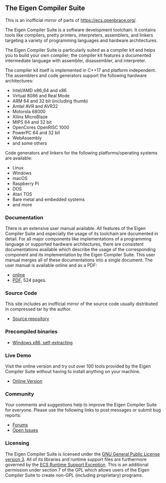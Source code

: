 ## The Eigen Compiler Suite

This is an inofficial mirror of parts of https://ecs.openbrace.org/.

The Eigen Compiler Suite is a software development toolchain. It contains tools like compilers, pretty printers, interpreters, assemblers, and linkers targeting a variety of programming languages and hardware architectures. 

The Eigen Compiler Suite is particularly suited as a compiler kit and helps you to build your own compiler; the compiler kit features a documented intermediate language with assembler, disassembler, and interpreter. 

The compiler kit itself is implemented in C++17 and platform independent. The assemblers and code generators support the following hardware architectures:

- Intel/AMD x86_64 and x86
- Virtual 8086 and Real Mode
- ARM 64 and 32 bit (including thumb)
- Amtel AVR and AVR32
- Motorola 68000
- Xilinx MicroBlaze 
- MIPS 64 and 32 bit
- OpenCores OpenRISC 1000
- PowerPC 64 and 32 bit
- WebAssembly
- and some others

Code generators and linkers for the following platforms/operating systems are available:

- Linux
- Windows
- macOS
- Raspberry Pi 
- DOS
- Atari TOS
- Bare metal and embedded systems
- and more

### Documentation

There is an extensive user manual available. All features of the Eigen Compiler Suite and especially the usage of its toolchain are documented in detail. For all major components like implementations of a programming language or supported hardware architectures, there are consistent documentations available which describe the usage of the corresponding component and its implementation by the Eigen Compiler Suite. This user manual merges all of these documentations into a single document. The user manual is available online and as a PDF:

- [online](https://ecs.openbrace.org/manual/)
- [PDF](https://software.openbrace.org/attachments/239), 524 pages.

### Source Code

This site includes an inofficial mirror of the source code usually distributed in compressed tar by the author.

- [Source repository](https://github.com/EigenCompilerSuite/sources)

### Precompiled binaries

- [Windows x86, self-extracting](https://software.openbrace.org/attachments/241/ecs-0.0.40.exe)

### Live Demo

Visit the online version and try out over 100 tools provided by the Eigen Compiler Suite without having to install anything on your machine. 

- [Online Version](https://sandbox.openbrace.org/)

### Community

Your comments and suggestions help to improve the Eigen Compiler Suite for everyone. Please use the following links to post messages or submit bug reports:

- [Forums](https://software.openbrace.org/projects/ecs/boards)
- [Open Issues](https://software.openbrace.org/projects/ecs/issues?set_filter=1)


### Licensing

The Eigen Compiler Suite is licensed under the [GNU General Public License version 3](https://ecs.openbrace.org/licenses/gpl.html). All of its libraries and runtime support files are furthermore governed by the [ECS Runtime Support Exception](https://ecs.openbrace.org/licenses/rse.html). This is an additional permission under section 7 of the GPL which allows users of the Eigen Compiler Suite to create non-GPL (including proprietary) programs. 
